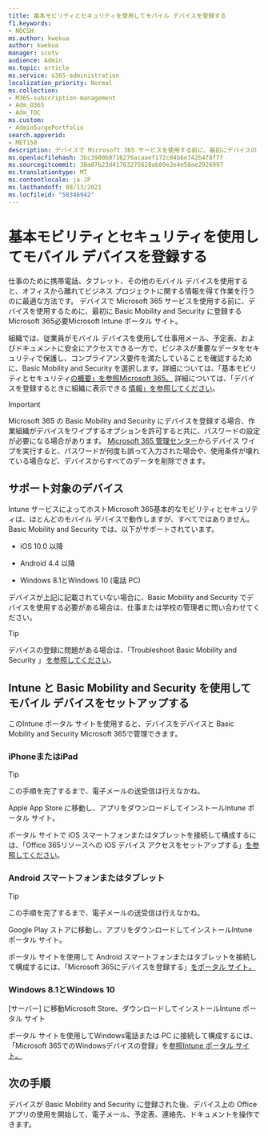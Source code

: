 ```yaml
---
title: 基本モビリティとセキュリティを使用してモバイル デバイスを登録する
f1.keywords:
- NOCSH
ms.author: kwekua
author: kwekua
manager: scotv
audience: Admin
ms.topic: article
ms.service: o365-administration
localization_priority: Normal
ms.collection:
- M365-subscription-management
- Adm_O365
- Adm_TOC
ms.custom:
- AdminSurgePortfolio
search.appverid:
- MET150
description: デバイスで Microsoft 365 サービスを使用する前に、最初にデバイスの Basic Mobility and Security に登録する必要Microsoft 365。
ms.openlocfilehash: 3bc3980b0716276acaaef172c04b6e742b4f8f7f
ms.sourcegitcommit: 38a07b23d41763275628ab89e2e4e58ae2926997
ms.translationtype: MT
ms.contentlocale: ja-JP
ms.lasthandoff: 08/13/2021
ms.locfileid: "58346942"
---
```

# <a name="enroll-your-mobile-device-using-basic-mobility-and-security"></a>基本モビリティとセキュリティを使用してモバイル デバイスを登録する

仕事のために携帯電話、タブレット、その他のモバイル デバイスを使用すると、オフィスから離れてビジネス プロジェクトに関する情報を得て作業を行うのに最適な方法です。 デバイスで Microsoft 365 サービスを使用する前に、デバイスを使用するために、最初に Basic Mobility and Security に登録するMicrosoft 365必要Microsoft Intune ポータル サイト。

組織では、従業員がモバイル デバイスを使用して仕事用メール、予定表、およびドキュメントに安全にアクセスできる一方で、ビジネスが重要なデータをセキュリティで保護し、コンプライアンス要件を満たしていることを確認するために、Basic Mobility and Security を選択します。詳細については、「基本モビリティとセキュリティ[の概要」を参照Microsoft 365。](overview.md) 詳細については、「デバイスを登録するときに組織に表示できる [情報」を参照してください](/intune-user-help/what-info-can-your-company-see-when-you-enroll-your-device-in-intune)。

> [!IMPORTANT]
> Microsoft 365 の Basic Mobility and Security にデバイスを登録する場合、作業組織がデバイスをワイプするオプションを許可すると共に、パスワードの設定が必要になる場合があります。 <a href="https://go.microsoft.com/fwlink/p/?linkid=2024339" target="_blank">Microsoft 365 管理センター</a>からデバイス ワイプを実行すると、パスワードが何度も誤って入力された場合や、使用条件が壊れている場合など、デバイスからすべてのデータを削除できます。

## <a name="supported-devices"></a>サポート対象のデバイス

Intune サービスによってホストMicrosoft 365基本的なモビリティとセキュリティは、ほとんどのモバイル デバイスで動作しますが、すべてではありません。 Basic Mobility and Security では、以下がサポートされています。

- iOS 10.0 以降

- Android 4.4 以降

- Windows 8.1とWindows 10 (電話 PC)

デバイスが上記に記載されていない場合に、Basic Mobility and Security でデバイスを使用する必要がある場合は、仕事または学校の管理者に問い合わせてください。

> [!TIP]
> デバイスの登録に問題がある場合は、「Troubleshoot Basic Mobility and Security 」 [を参照してください](troubleshoot.md)。

## <a name="set-up-your-mobile-device-with-intune-and-basic-mobility-and-security"></a>Intune と Basic Mobility and Security を使用してモバイル デバイスをセットアップする

このIntune ポータル サイトを使用すると、デバイスをデバイスと Basic Mobility and Security Microsoft 365で管理できます。

### <a name="iphone-or-ipad"></a>iPhoneまたはiPad

> [!TIP]
> この手順を完了するまで、電子メールの送受信は行えなかね。

Apple App Store に移動し、アプリをダウンロードしてインストールIntune ポータル サイト。

ポータル サイトで iOS スマートフォンまたはタブレットを接続して構成するには、「Office 365リソースへの iOS デバイス アクセスをセットアップする」[を参照してください](/mem/intune/user-help/enroll-your-device-in-intune-ios)。

### <a name="android-phone-or-tablet"></a>Android スマートフォンまたはタブレット

> [!TIP]
> この手順を完了するまで、電子メールの送受信は行えなかね。

Google Play ストアに移動し、アプリをダウンロードしてインストールIntune ポータル サイト。

ポータル サイトを使用して Android スマートフォンまたはタブレットを接続して構成するには、「Microsoft 365にデバイスを登録する」[をポータル サイト。](/mem/intune/user-help/enroll-device-android-company-portal)

### <a name="windows-81-and-windows-10"></a>Windows 8.1とWindows 10

[サーバー] に移動Microsoft Store、ダウンロードしてインストールIntune ポータル サイト

ポータル サイトを使用してWindows電話または PC に接続して構成するには、「Microsoft 365でのWindowsデバイスの登録」を[参照Intune ポータル サイト。](/intune-user-help/windows-enrollment-company-portal)

## <a name="next-steps"></a>次の手順

デバイスが Basic Mobility and Security に登録された後、デバイス上の Office アプリの使用を開始して、電子メール、予定表、連絡先、ドキュメントを操作できます。